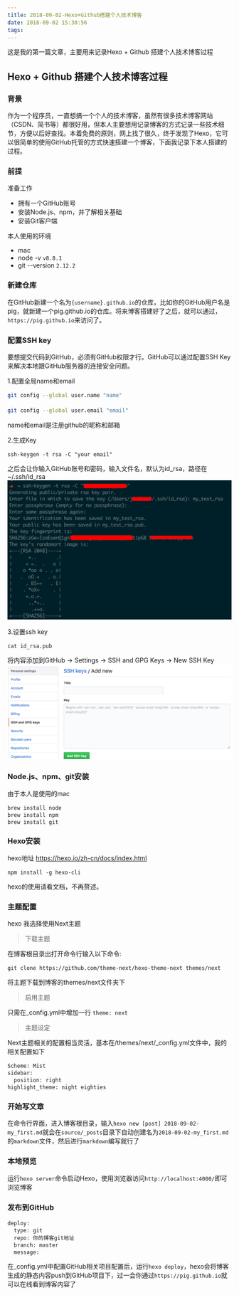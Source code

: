 ```yaml
---
title: 2018-09-02-Hexo+Github搭建个人技术博客
date: 2018-09-02 15:30:56
tags:
---
```

这是我的第一篇文章，主要用来记录Hexo + Github 搭建个人技术博客过程

## Hexo + Github 搭建个人技术博客过程

### 背景
作为一个程序员，一直想搞一个个人的技术博客，虽然有很多技术博客网站（CSDN、简书等）都很好用，但本人主要想用记录博客的方式记录一些技术细节，方便以后好查找。本着免费的原则，网上找了很久，终于发现了Hexo，它可以很简单的使用GitHub托管的方式快速搭建一个博客，下面我记录下本人搭建的过程。

### 前提

准备工作

+ 拥有一个GitHub账号
+ 安装Node.js、npm，并了解相关基础
+ 安装Git客户端

本人使用的环境

+ mac
+ node -v `v8.8.1`
+ git --version `2.12.2`


### 新建仓库

在GitHub新建一个名为`{username}.github.io`的仓库，比如你的GitHub用户名是pig，就新建一个pig.github.io的仓库。将来博客搭建好了之后，就可以通过，`https://pig.github.io`来访问了。


### 配置SSH key

要想提交代码到GitHub，必须有GitHub权限才行。GitHub可以通过配置SSH Key来解决本地跟GitHub服务器的连接安全问题。

1.配置全局name和email

``` bash
git config --global user.name "name"
  
git config --global user.email "email"
```
name和email是注册github的昵称和邮箱

2.生成Key

```
ssh-keygen -t rsa -C "your email"
```

之后会让你输入GitHub账号和密码，输入文件名，默认为id_rsa，路径在~/.ssh/id_rsa
![ssh-keygen](2018-09-02-Hexo+Github搭建个人技术博客/gen_ssh_key.png)

3.设置ssh key

```
cat id_rsa.pub
```

将内容添加到GitHub -> Settings -> SSH and GPG Keys -> New SSH Key
![add_ssh_key](2018-09-02-Hexo+Github搭建个人技术博客/add_ssh_key.png)

### Node.js、npm、git安装

由于本人是使用的mac
```
brew install node
brew install npm
brew install git
```

### Hexo安装

hexo地址
https://hexo.io/zh-cn/docs/index.html

```
npm install -g hexo-cli
```

hexo的使用请看文档，不再赘述。

### 主题配置

hexo 我选择使用Next主题

> 下载主题

在博客根目录出打开命令行输入以下命令:
```
git clone https://github.com/theme-next/hexo-theme-next themes/next
```
将主题下载到博客的themes/next文件夹下

> 启用主题

只需在_config.yml中增加一行 `theme: next`

> 主题设定

Next主题相关的配置相当灵活，基本在/themes/next/_config.yml文件中，我的相关配置如下

```
Scheme: Mist
sidebar:
  position: right
highlight_theme: night eighties
```

### 开始写文章

在命令行界面，进入博客根目录，输入`hexo new [post] 2018-09-02-my_first.md`就会在`source/_posts`目录下自动创建名为`2018-09-02-my_first.md`的`markdown`文件，然后进行`markdown`编写就行了

### 本地预览

运行`hexo server`命令启动Hexo，使用浏览器访问`http://localhost:4000/`即可浏览博客

### 发布到GitHub

```
deploy:
  type: git
  repo: 你的博客git地址
  branch: master
  message: 
```

在_config.yml中配置GitHub相关项目配置后，运行`hexo deploy`，hexo会将博客生成的静态内容push到GitHub项目下，过一会你通过`https://pig.github.io`就可以在线看到博客内容了